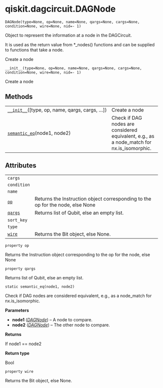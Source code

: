 <span id="qiskit-dagcircuit-dagnode" />

# qiskit.dagcircuit.DAGNode

<span id="undefined" />

`DAGNode(type=None, op=None, name=None, qargs=None, cargs=None, condition=None, wire=None, nid=- 1)`

Object to represent the information at a node in the DAGCircuit.

It is used as the return value from \*\_nodes() functions and can be supplied to functions that take a node.

Create a node

<span id="undefined" />

`__init__(type=None, op=None, name=None, qargs=None, cargs=None, condition=None, wire=None, nid=- 1)`

Create a node

## Methods

|                                                                                                                            |                                                                                             |
| -------------------------------------------------------------------------------------------------------------------------- | ------------------------------------------------------------------------------------------- |
| [`__init__`](#qiskit.dagcircuit.DAGNode.__init__ "qiskit.dagcircuit.DAGNode.__init__")(\[type, op, name, qargs, cargs, …]) | Create a node                                                                               |
| [`semantic_eq`](#qiskit.dagcircuit.DAGNode.semantic_eq "qiskit.dagcircuit.DAGNode.semantic_eq")(node1, node2)              | Check if DAG nodes are considered equivalent, e.g., as a node\_match for nx.is\_isomorphic. |

## Attributes

|                                                                               |                                                                                |
| ----------------------------------------------------------------------------- | ------------------------------------------------------------------------------ |
| `cargs`                                                                       |                                                                                |
| `condition`                                                                   |                                                                                |
| `name`                                                                        |                                                                                |
| [`op`](#qiskit.dagcircuit.DAGNode.op "qiskit.dagcircuit.DAGNode.op")          | Returns the Instruction object corresponding to the op for the node, else None |
| [`qargs`](#qiskit.dagcircuit.DAGNode.qargs "qiskit.dagcircuit.DAGNode.qargs") | Returns list of Qubit, else an empty list.                                     |
| `sort_key`                                                                    |                                                                                |
| `type`                                                                        |                                                                                |
| [`wire`](#qiskit.dagcircuit.DAGNode.wire "qiskit.dagcircuit.DAGNode.wire")    | Returns the Bit object, else None.                                             |

<span id="undefined" />

`property op`

Returns the Instruction object corresponding to the op for the node, else None

<span id="undefined" />

`property qargs`

Returns list of Qubit, else an empty list.

<span id="undefined" />

`static semantic_eq(node1, node2)`

Check if DAG nodes are considered equivalent, e.g., as a node\_match for nx.is\_isomorphic.

**Parameters**

*   **node1** ([*DAGNode*](#qiskit.dagcircuit.DAGNode "qiskit.dagcircuit.DAGNode")) – A node to compare.
*   **node2** ([*DAGNode*](#qiskit.dagcircuit.DAGNode "qiskit.dagcircuit.DAGNode")) – The other node to compare.

**Returns**

If node1 == node2

**Return type**

Bool

<span id="undefined" />

`property wire`

Returns the Bit object, else None.

